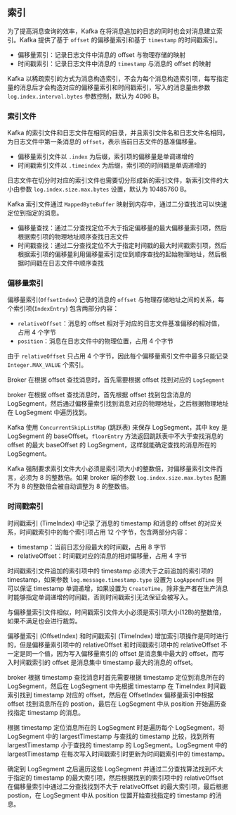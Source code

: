 ## 索引

为了提高消息查询的效率，Kafka 在将消息追加的日志的同时也会对消息建立索引。Kafka 提供了基于 `offset` 的偏移量索引和基于 `timestamp` 的时间戳索引。

- 偏移量索引：记录日志文件中消息的 offset 与物理存储的映射
- 时间戳索引：记录日志文件中消息的 `timestamp` 与消息的 offset 的映射

Kafka 以稀疏索引的方式为消息构造索引，不会为每个消息构造索引项，每写指定量的消息后才会构造对应的偏移量索引和时间戳索引，写入的消息量由参数 `log.index.interval.bytes` 参数控制，默认为 4096 B。

### 索引文件

Kafka 的索引文件和日志文件在相同的目录，并且索引文件名和日志文件名相同，为日志文件中第一条消息的 `offset`，表示当前日志文件的基准偏移量。

- 偏移量索引文件以 `.index` 为后缀，索引项的偏移量是单调递增的
- 时间戳索引文件以 `.timeindex` 为后缀，索引项的时间戳是单调递增的

日志文件在切分时对应的索引文件也需要切分形成新的索引文件，新索引文件的大小由参数 `log.index.size.max.bytes` 设置，默认为 10485760 B。

Kafka 索引文件通过 `MappedByteBuffer` 映射到内存中，通过二分查找法可以快速定位到指定的消息。

- 偏移量查找：通过二分查找定位不大于指定偏移量的最大偏移量索引项，然后根据索引项的物理地址顺序查找日志文件
- 时间戳查找：通过二分查找定位不大于指定时间戳的最大时间戳索引项，然后根据索引项的偏移量利用偏移量索引定位到顺序查找的起始物理地址，然后根据时间戳在日志文件中顺序查找

### 偏移量索引

偏移量索引(`OffsetIndex`) 记录的消息的 `offset` 与物理存储地址之间的关系，每个索引项(`IndexEntry`) 包含两部分内容：

- `relativeOffset`：消息的 offset 相对于对应的日志文件基准偏移的相对值，占用 4 个字节
- `position`：消息在日志文件中的物理位置，占用 4 个字节

由于 `relativeOffset` 只占用 4 个字节，因此每个偏移量索引文件中最多只能记录 `Integer.MAX_VALUE` 个索引。

Broker 在根据 offset 查找消息时，首先需要根据 offset 找到对应的 `LogSegment`

broker 在根据 offset 查找消息时，首先根据 offset 找到包含消息的 LogSegment，然后通过偏移量索引找到消息对应的物理地址，之后根据物理地址在 LogSegment 中遍历找到。



Kafka 使用 ```ConcurrentSkipListMap``` (跳跃表) 来保存 LogSegment，其中 key 是 LogSegment 的 baseOffset。```floorEntry``` 方法返回跳跃表中不大于查找消息的 offset 的最大 baseOffset 的 LogSegment，这样就能确定查找的消息所在的 LogSegment。

Kafka 强制要求索引文件大小必须是索引项大小的整数倍，对偏移量索引文件而言，必须为 8 的整数倍。如果 broker 端的参数 ```log.index.size.max.bytes``` 配置不为 8 的整数倍会被自动调整为 8 的整数倍。

### 时间戳索引

时间戳索引 (TimeIndex) 中记录了消息的 timestamp 和消息的 offset 的对应关系，时间戳索引中的每个索引项占用 12 个字节，包含两部分内容：
- timestamp：当前日志分段最大的时间戳，占用 8 字节
- relativeOffset：时间戳对应的消息的相对偏移量，占用 4 字节



时间戳索引文件追加的索引项中的 timestamp 必须大于之前追加的索引项的 timestamp，如果参数 ```log.message.timestamp.type``` 设置为 ```LogAppendTime``` 则可以保证 timestamp 单调递增，如果设置为 ```CreateTime```，除非生产者在生产消息时能够指定单调递增的时间戳，否则时间戳索引无法保证会被写入。


与偏移量索引文件相似，时间戳索引文件大小必须是索引项大小(12B)的整数倍，如果不满足也会进行裁剪。

偏移量索引 (OffsetIndex) 和时间戳索引 (TimeIndex) 增加索引项操作是同时进行的，但是偏移量索引项中的 relativeOffset 和时间戳索引项中的 relativeOffset 不一定是同一个值，因为写入偏移量索引的 offset 是消息集中最大的 offset，而写入时间戳索引的 offset 是消息集中 timestamp 最大的消息的 offset。

broker 根据 timestamp 查找消息时首先需要根据 timestamp 定位到消息所在的 LogSegment，然后在 LogSegment 中先根据 timestamp 在 TimeIndex 时间戳索引找到 timestamp 对应的 offset，然后在 OffsetIndex 偏移量索引中根据 offset 找到消息所在的 postion，最后在 LogSegment 中从 position 开始遍历查找指定 timestamp 的消息。

根据 timestamp 定位消息所在的 LogSegment 时是遍历每个 LogSegment，将 LogSegment 中的 largestTimestamp 与查找的 timestamp 比较，找到所有 largestTimestamp 小于查找的 timestamp 的 LogSegment。LogSegment 中的 largestTimestamp 在每次写入时间戳索引时更新为时间戳索引中的 timestamp。



确定到 LogSegment 之后遍历这些 LogSegment 并通过二分查找算法找到不大于指定的 timestamp 的最大索引项，然后根据找到的索引项中的 relativeOffset 在偏移量索引中通过二分查找找到不大于 relativeOffset 的最大索引项，最后根据 postion，在 LogSegment 中从 position 位置开始查找指定的 timestamp 的消息。 

